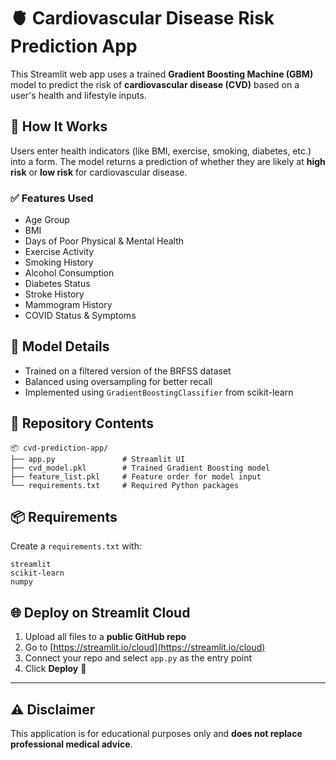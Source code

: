 
# 🫀 Cardiovascular Disease Risk Prediction App

This Streamlit web app uses a trained **Gradient Boosting Machine (GBM)** model to predict the risk of **cardiovascular disease (CVD)** based on a user's health and lifestyle inputs.

## 🚀 How It Works

Users enter health indicators (like BMI, exercise, smoking, diabetes, etc.) into a form. The model returns a prediction of whether they are likely at **high risk** or **low risk** for cardiovascular disease.

### ✅ Features Used
- Age Group
- BMI
- Days of Poor Physical & Mental Health
- Exercise Activity
- Smoking History
- Alcohol Consumption
- Diabetes Status
- Stroke History
- Mammogram History
- COVID Status & Symptoms

## 🧠 Model Details
- Trained on a filtered version of the BRFSS dataset
- Balanced using oversampling for better recall
- Implemented using `GradientBoostingClassifier` from scikit-learn

## 📁 Repository Contents

```
📦 cvd-prediction-app/
├── app.py               # Streamlit UI
├── cvd_model.pkl        # Trained Gradient Boosting model
├── feature_list.pkl     # Feature order for model input
└── requirements.txt     # Required Python packages
```

## 📦 Requirements

Create a `requirements.txt` with:

```
streamlit
scikit-learn
numpy
```

## 🌐 Deploy on Streamlit Cloud

1. Upload all files to a **public GitHub repo**
2. Go to [https://streamlit.io/cloud](https://streamlit.io/cloud)
3. Connect your repo and select `app.py` as the entry point
4. Click **Deploy** 🎉

---

## ⚠️ Disclaimer

This application is for educational purposes only and **does not replace professional medical advice**.
